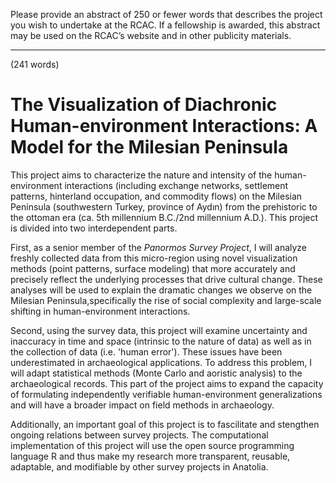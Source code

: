 Please provide an abstract of 250 or fewer words that describes the project you
wish to undertake at the RCAC. If a fellowship is awarded, this abstract may be
used on the RCAC’s website and in other publicity materials.

--------------------------------------------------------------------------------
(241 words)

# The Visualization of Diachronic Human-environment Interactions: A Model for the Milesian Peninsula

This project aims to characterize the nature and intensity of the
human-environment interactions (including exchange networks, settlement patterns,
hinterland occupation, and commodity flows) on the Milesian Peninsula
(southwestern Turkey, province of Aydın) from the prehistoric to the ottoman era
(ca. 5th millennium B.C./2nd millennium A.D.). This project is divided into two
interdependent parts.

First, as a senior member of the *Panormos Survey Project*, I will analyze freshly collected data from this micro-region using novel visualization methods (point patterns, surface modeling)
that more accurately and precisely reflect the underlying
processes that drive cultural change. These analyses will be used to explain the dramatic changes we observe on the Milesian Peninsula,specifically the rise of social complexity and large-scale shifting in human-environment interactions.

Second, using the survey data, this project will examine uncertainty and inaccuracy in time and space (intrinsic to the nature of
data) as well as in the collection of data (i.e. 'human error'). These issues have been
underestimated in archaeological applications. To address this problem, I will
adapt statistical methods (Monte Carlo and aoristic analysis) to the archaeological
records. This part of the project aims to expand the capacity of formulating independently verifiable
human-environment generalizations and will have a broader impact on field methods in archaeology.

Additionally, an important goal of this project is to fascilitate and stengthen ongoing
relations between survey projects. The computational implementation of this project will use the
open source programming language R and thus make my research more transparent,
reusable, adaptable, and modifiable by other survey projects in Anatolia.

